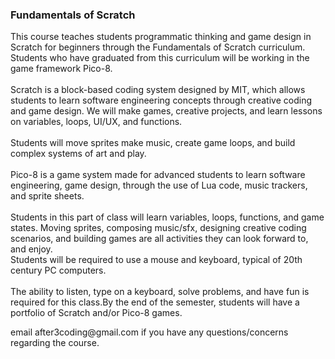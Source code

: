 <h3>Fundamentals of Scratch</h3>
<p>This course teaches students programmatic thinking and game design in Scratch for beginners through the Fundamentals of Scratch curriculum. <br>Students who have graduated from this curriculum will be working in the game framework Pico-8. <br><br>Scratch is a block-based coding system designed by MIT, which allows students to learn software engineering concepts through creative coding and game design. We will make games, creative projects, and learn lessons on variables, loops, UI/UX, and functions.<br> <br>Students will move sprites make music, create game loops, and build complex systems of art and play. <br><br>Pico-8 is a game system made for advanced students to learn software engineering, game design, through the use of Lua code, music trackers, and sprite sheets. <br><br>Students in this part of class will learn variables, loops, functions, and game states. Moving sprites, composing music/sfx, designing creative coding scenarios, and building games are all activities they can look forward to, and enjoy.<br> Students will be required to use a mouse and keyboard, typical of 20th century PC computers. <br><br>The ability to listen, type on a keyboard, solve problems, and have fun is required for this class.By the end of the semester, students will have a portfolio of Scratch and/or Pico-8 games.
</p>
<p>email after3coding@gmail.com if you have any questions/concerns regarding the course. </p>
